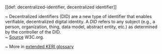 [[def: decentralized-identifier, decentralized identifier]]

~ Decentralized identifiers (DID) are a new type of identifier that enables verifiable, decentralized digital identity. A _DID_ refers to any subject (e.g., a person, organization, thing, data model, abstract entity, etc.) as determined by the controller of the DID.  
~ [Source](https://www.w3.org/TR/did-core/) W3C.org.

~ More in <a href="https://weboftrust.github.io/WOT-terms/docs/glossary/decentralized-identifier">extended KERI glossary</a>
